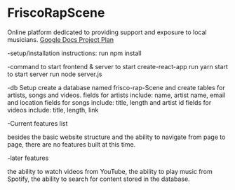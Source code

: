 # FriscoRapScene
Online platform dedicated to providing support and exposure to local musicians.
[Google Docs Project Plan](https://docs.google.com/document/d/1VeNOotN3L_lYcabDLT5oVjgLYO6SmqnziV2deHRebAQ)

-setup/installation instructions:
run npm install


-command to start frontend & server
to start create-react-app run yarn start
to start server run node server.js

-db Setup
create a database named frisco-rap-Scene
and create tables for artists, songs and videos.
fields for artists include: name, artist name, email and location
fields for songs include: title, length and artist id
fields for videos include: title, length, link


-Current features list

besides the basic website structure and the ability to navigate from page to page, there are no features built at this time.

-later features

the ability to watch videos from YouTube, the ability to  play music from Spotify, the ability to search for content stored in the database.

